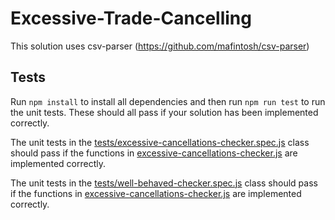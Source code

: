 # Excessive-Trade-Cancelling

This solution uses csv-parser (https://github.com/mafintosh/csv-parser)

## Tests

Run `npm install` to install all dependencies and then run `npm run test` to run the unit tests. These should all pass if your solution has been implemented correctly.

The unit tests in the [tests/excessive-cancellations-checker.spec.js](tests/excessive-cancellations-checker.spec.js) class should pass if the functions
in [excessive-cancellations-checker.js](excessive-cancellations-checker.js) are implemented correctly.

The unit tests in the [tests/well-behaved-checker.spec.js](tests/well-behaved-checker.spec.js) class should pass if the functions
in [excessive-cancellations-checker.js](excessive-cancellations-checker.js) are implemented correctly.
